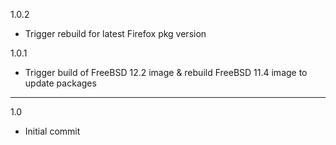 1.0.2

* Trigger rebuild for latest Firefox pkg version

1.0.1

* Trigger build of FreeBSD 12.2 image & rebuild FreeBSD 11.4 image to update packages

---

1.0

* Initial commit
